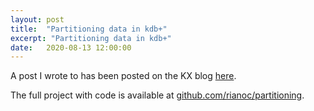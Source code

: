 ```yaml
---
layout: post
title:  "Partitioning data in kdb+"
excerpt: "Partitioning data in kdb+"
date:   2020-08-13 12:00:00
---
```


A post I wrote to has been posted on the KX blog [here](https://kx.com/blog/partitioning-data-in-kdb/).

The full project with code is available at [github.com/rianoc/partitioning](https://github.com/rianoc/partitioning/).
